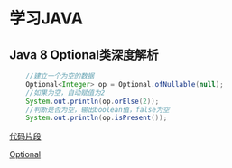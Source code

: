 # 学习JAVA
## Java 8 Optional类深度解析


```java
	//建立一个为空的数据
	Optional<Integer> op = Optional.ofNullable(null);
    //如果为空，自动赋值为2
    System.out.println(op.orElse(2));
    //判断是否为空，输出boolean值，false为空
    System.out.println(op.isPresent());
```
[代码片段](https://github.com/wenisy/javaLearning/blob/master/src/com/thoughtworks/helloWorld/HelloWorld.java)

[Optional](http://www.importnew.com/6675.html)

